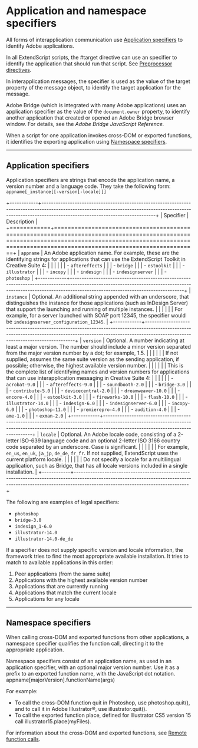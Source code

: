 # Application and namespace specifiers

All forms of interapplication communication use [Application specifiers](#application-specifiers) to identify Adobe applications.

In all ExtendScript scripts, the #target directive can use an specifier to identify the application that should run that script. See [Preprocessor directives](../extendscript-tools-features/preprocessor-directives.md).

In interapplication messages, the specifier is used as the value of the target property of the message object, to identify the target application for the message.

Adobe Bridge (which is integrated with many Adobe applications) uses an application specifier as the value of the `document.owner` property, to identify another application that created or opened an Adobe Bridge browser window. For details, see the *Adobe Bridge JavaScript Reference.*

When a script for one application invokes cross-DOM or exported functions, it identifies the exporting application using [Namespace specifiers](#namespace-specifiers).

---

## Application specifiers

Application specifiers are strings that encode the application name, a version number and a language code. They take the following form: `appname[_instance[[-version[-locale]]]`

+------------+------------------------------------------------------------------------------------------------------------------------------------------------------------------------------------------------------------+
| Specifier  |                                                                                                Description                                                                                                 |
+============+============================================================================================================================================================================================================+
| `appname`  | An Adobe application name. For example, these are the identifying strings for applications that can use the ExtendScript Toolkit in Creative Suite 4:                                                      |
|            |                                                                                                                                                                                                            |
|            | - `aftereffects`                                                                                                                                                                                           |
|            | - `bridge`                                                                                                                                                                                                 |
|            | - `estoolkit`                                                                                                                                                                                              |
|            | - `illustrator`                                                                                                                                                                                            |
|            | - `incopy`                                                                                                                                                                                                 |
|            | - `indesign`                                                                                                                                                                                               |
|            | - `indesignserver`                                                                                                                                                                                         |
|            | - `photoshop`                                                                                                                                                                                              |
+------------+------------------------------------------------------------------------------------------------------------------------------------------------------------------------------------------------------------+
| `instance` | Optional. An additional string appended with an underscore, that distinguishes the instance for those applications (such as InDesign Server) that support the launching and running of multiple instances. |
|            |                                                                                                                                                                                                            |
|            | For example, for a server launched with SOAP port 12345, the specifier would be `indesignserver_configuration_12345`.                                                                                      |
+------------+------------------------------------------------------------------------------------------------------------------------------------------------------------------------------------------------------------+
| `version`  | Optional. A number indicating at least a major version. The number should include a minor version separated from the major version number by a dot; for example, 1.5.                                      |
|            |                                                                                                                                                                                                            |
|            | If not supplied, assumes the same suite version as the sending application, if possible; otherwise, the highest available version number.                                                                  |
|            |                                                                                                                                                                                                            |
|            | This is the complete list of identifying names and version numbers for applications that can use interapplication messaging in Creative Suite 4:                                                           |
|            |                                                                                                                                                                                                            |
|            | - `acrobat-9.0`                                                                                                                                                                                            |
|            | - `aftereffects-9.0`                                                                                                                                                                                       |
|            | - `soundbooth-2.0`                                                                                                                                                                                         |
|            | - `bridge-3.0`                                                                                                                                                                                             |
|            | - `contribute-5.0`                                                                                                                                                                                         |
|            | - `devicecentral-2.0`                                                                                                                                                                                      |
|            | - `dreamweaver-10.0`                                                                                                                                                                                       |
|            | - `encore-4.0`                                                                                                                                                                                             |
|            | - `estoolkit-3.0`                                                                                                                                                                                          |
|            | - `fireworks-10.0`                                                                                                                                                                                         |
|            | - `flash-10.0`                                                                                                                                                                                             |
|            | - `illustrator-14.0`                                                                                                                                                                                       |
|            | - `indesign-6.0`                                                                                                                                                                                           |
|            | - `indesignserver-6.0`                                                                                                                                                                                     |
|            | - `incopy-6.0`                                                                                                                                                                                             |
|            | - `photoshop-11.0`                                                                                                                                                                                         |
|            | - `premierepro-4.0`                                                                                                                                                                                        |
|            | - `audition-4.0`                                                                                                                                                                                           |
|            | - `ame-1.0`                                                                                                                                                                                                |
|            | - `exman-2.0`                                                                                                                                                                                              |
+------------+------------------------------------------------------------------------------------------------------------------------------------------------------------------------------------------------------------+
| `locale`   | Optional. An Adobe locale code, consisting of a 2-letter ISO-639 language code and an optional 2-letter ISO 3166 country code separated by an underscore. Case is significant.                             |
|            |                                                                                                                                                                                                            |
|            | For example, `en_us`, `en_uk`, `ja_jp`, `de_de`, `fr_fr`. If not supplied, ExtendScript uses the current platform locale.                                                                                  |
|            |                                                                                                                                                                                                            |
|            | Do not specify a locale for a multilingual application, such as Bridge, that has all locale versions included in a single installation.                                                                    |
+------------+------------------------------------------------------------------------------------------------------------------------------------------------------------------------------------------------------------+

The following are examples of legal specifiers:

- `photoshop`
- `bridge-3.0`
- `indesign_1-6.0`
- `illustrator-14.0`
- `illustrator-14.0-de_de`

If a specifier does not supply specific version and locale information, the framework tries to find the most appropriate available installation. It tries to match to available applications in this order:

1. Peer applications (from the same suite)
2. Applications with the highest available version number
3. Applications that are currently running
4. Applications that match the current locale
5. Applications for any locale

---

## Namespace specifiers

When calling cross-DOM and exported functions from other applications, a namespace specifier qualifies the function call, directing it to the appropriate application.

Namespace specifiers consist of an application name, as used in an application specifier, with an optional major version number. Use it as a prefix to an exported function name, with the JavaScript dot notation. appname[majorVersion].functionName(args)

For example:

- To call the cross-DOM function quit in Photoshop, use photoshop.quit(), and to call it in Adobe Illustrator®, use illustrator.quit().
- To call the exported function place, defined for Illustrator CS5 version 15 call illustrator15.place(myFiles).

For information about the cross-DOM and exported functions, see [Remote function calls](communications-overview.md#remote-function-calls).
